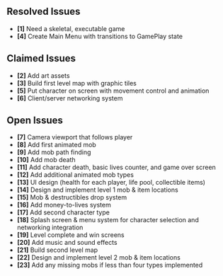 ## Resolved Issues ##
- **[1]** Need a skeletal, executable game
- **[4]** Create Main Menu with transitions to GamePlay state

## Claimed Issues ##
- **[2]** Add art assets
- **[3]** Build first level map with graphic tiles
- **[5]** Put character on screen with movement control and animation
- **[6]** Client/server networking system


## Open Issues ##
- **[7]** Camera viewport that follows player
- **[8]** Add first animated mob
- **[9]** Add mob path finding
- **[10]** Add mob death
- **[11]** Add character death, basic lives counter, and game over screen
- **[12]** Add additional animated mob types
- **[13]** UI design (health for each player, life pool, collectible items)
- **[14]** Design and implement level 1 mob & item locations
- **[15]** Mob & destructibles drop system
- **[16]** Add money-to-lives system
- **[17]** Add second character type
- **[18]** Splash screen & menu system for character selection and networking integration
- **[19]** Level complete and win screens
- **[20]** Add music and sound effects
- **[21]** Build second level map
- **[22]** Design and implement level 2 mob & item locations
- **[23]** Add any missing mobs if less than four types implemented
